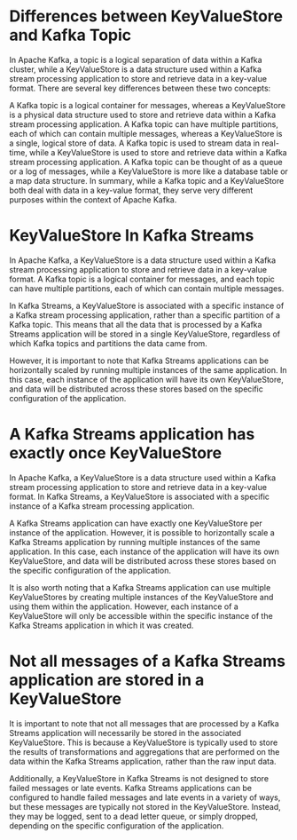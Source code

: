 # Differences between KeyValueStore and Kafka Topic 

In Apache Kafka, a topic is a logical separation of data within a Kafka cluster, while a KeyValueStore is a data structure used within a Kafka stream processing application to store and retrieve data in a key-value format. There are several key differences between these two concepts:

A Kafka topic is a logical container for messages, whereas a KeyValueStore is a physical data structure used to store and retrieve data within a Kafka stream processing application.
A Kafka topic can have multiple partitions, each of which can contain multiple messages, whereas a KeyValueStore is a single, logical store of data.
A Kafka topic is used to stream data in real-time, while a KeyValueStore is used to store and retrieve data within a Kafka stream processing application.
A Kafka topic can be thought of as a queue or a log of messages, while a KeyValueStore is more like a database table or a map data structure.
In summary, while a Kafka topic and a KeyValueStore both deal with data in a key-value format, they serve very different purposes within the context of Apache Kafka.


# KeyValueStore In Kafka Streams

In Apache Kafka, a KeyValueStore is a data structure used within a Kafka stream processing application to store and retrieve data in a key-value format. A Kafka topic is a logical container for messages, and each topic can have multiple partitions, each of which can contain multiple messages.

In Kafka Streams, a KeyValueStore is associated with a specific instance of a Kafka stream processing application, rather than a specific partition of a Kafka topic. This means that all the data that is processed by a Kafka Streams application will be stored in a single KeyValueStore, regardless of which Kafka topics and partitions the data came from.

However, it is important to note that Kafka Streams applications can be horizontally scaled by running multiple instances of the same application. In this case, each instance of the application will have its own KeyValueStore, and data will be distributed across these stores based on the specific configuration of the application.

# A Kafka Streams application has exactly once KeyValueStore
In Apache Kafka, a KeyValueStore is a data structure used within a Kafka stream processing application to store and retrieve data in a key-value format. In Kafka Streams, a KeyValueStore is associated with a specific instance of a Kafka stream processing application.

A Kafka Streams application can have exactly one KeyValueStore per instance of the application. However, it is possible to horizontally scale a Kafka Streams application by running multiple instances of the same application. In this case, each instance of the application will have its own KeyValueStore, and data will be distributed across these stores based on the specific configuration of the application.

It is also worth noting that a Kafka Streams application can use multiple KeyValueStores by creating multiple instances of the KeyValueStore and using them within the application. However, each instance of a KeyValueStore will only be accessible within the specific instance of the Kafka Streams application in which it was created.


# Not all messages of a Kafka Streams application are stored in a KeyValueStore
It is important to note that not all messages that are processed by a Kafka Streams application will necessarily be stored in the associated KeyValueStore. This is because a KeyValueStore is typically used to store the results of transformations and aggregations that are performed on the data within the Kafka Streams application, rather than the raw input data.

Additionally, a KeyValueStore in Kafka Streams is not designed to store failed messages or late events. Kafka Streams applications can be configured to handle failed messages and late events in a variety of ways, but these messages are typically not stored in the KeyValueStore. Instead, they may be logged, sent to a dead letter queue, or simply dropped, depending on the specific configuration of the application.
